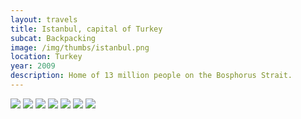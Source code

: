 ```yaml
--- 
layout: travels
title: Istanbul, capital of Turkey
subcat: Backpacking
image: /img/thumbs/istanbul.png
location: Turkey
year: 2009
description: Home of 13 million people on the Bosphorus Strait.
---
```


 <img src="https://lh4.googleusercontent.com/-NOZaIPuIeiw/T1vcq-JJvUI/AAAAAAAAB44/yEwuUAZwgK0/w372-h498-no/DSCF2177.JPG">

 <img src="https://lh5.googleusercontent.com/-HO0BUO2DGv4/T1vcq51uzEI/AAAAAAAAB4w/IwyNzXfjb0M/w600-h450-no/DSCF2178.JPG">

 <img src="https://lh4.googleusercontent.com/-bFVSZf8LGtE/T1vcqxylFdI/AAAAAAAAB40/lJYuh-tiMN4/w600-h450-no/DSCF2179.JPG">

 <img src="https://lh6.googleusercontent.com/-nkTj9JDKRtc/T1vcreZNuNI/AAAAAAAAB5M/s2YzlRC3wv0/w372-h498-no/DSCF2180.JPG">

 <img src="https://lh3.googleusercontent.com/-qZQvkEAm6M4/T1vcrULG6qI/AAAAAAAAB5I/vNRyPnlCRCA/w372-h498-no/DSCF2334.JPG">

 <img src="https://lh4.googleusercontent.com/-GhE84V_AmRw/T1vcra2LZsI/AAAAAAAAB5Y/twiyCwx3cP4/w372-h498-no/DSCF2336.JPG">

 <img src="https://lh6.googleusercontent.com/-N8PpfJwwLIA/T1vcr15nYNI/AAAAAAAAB5g/ZIk5_CrE0M0/w600-h450-no/DSCF2339.JPG">


